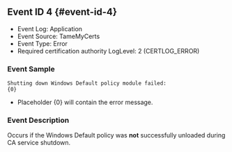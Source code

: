 ## Event ID 4 {#event-id-4}

- Event Log: Application
- Event Source: TameMyCerts
- Event Type: Error
- Required certification authority LogLevel: 2 (CERTLOG_ERROR)

### Event Sample

```
Shutting down Windows Default policy module failed:
{0}
```

- Placeholder {0} will contain the error message.

### Event Description

Occurs if the Windows Default policy was **not** successfully unloaded during CA service shutdown.
